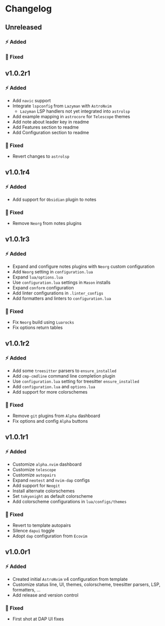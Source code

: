# Changelog

## Unreleased

### ⚡️ Added

### 🐞 Fixed

## v1.0.2r1

### ⚡️ Added

- Add `navic` support
- Integrate `lspconfig` from `Lazyman` with `AstroNvim`
  - `Lazyman` LSP handlers not yet integrated into `astrolsp`
- Add example mapping in `astrocore` for `Telescope` themes
- Add note about leader key in readme
- Add Features section to readme
- Add Configuration section to readme

### 🐞 Fixed

- Revert changes to `astrolsp`

## v1.0.1r4

### ⚡️ Added

- Add support for `Obsidian` plugin to notes

### 🐞 Fixed

- Remove `Neorg` from notes plugins

## v1.0.1r3

### ⚡️ Added

- Expand and configure notes plugins with `Neorg` custom configuration
- Add `Neorg` setting in `configuration.lua`
- Expand `lua/options.lua`
- Use `configuration.lua` settings in `Mason` installs
- Expand `conform` configuration
- Add linter configurations in `.linter_configs`
- Add formatters and linters to `configuration.lua`

### 🐞 Fixed

- Fix `Neorg` build using `Luarocks`
- Fix options return tables

## v1.0.1r2

### ⚡️ Added

- Add some `treesitter` parsers to `ensure_installed`
- Add `cmp-cmdline` command line completion plugin
- Use `configuration.lua` setting for treesitter `ensure_installed`
- Add `configuration.lua` and `options.lua`
- Add support for more colorschemes

### 🐞 Fixed

- Remove `git` plugins from `Alpha` dashboard
- Fix options and config `Alpha` buttons

## v1.0.1r1

### ⚡️ Added

- Customize `alpha.nvim` dashboard
- Customize `telescope`
- Customize `autopairs`
- Expand `neotest` and `nvim-dap` configs
- Add support for `Neogit`
- Install alternate colorschemes
- Set `tokyonight` as default colorscheme
- Add colorscheme configurations in `lua/configs/themes`

### 🐞 Fixed

- Revert to template autopairs
- Silence `dapui` toggle
- Adopt `dap` configuration from `Ecovim`

## v1.0.0r1

### ⚡️ Added

- Created initial `AstroNvim` v4 configuration from template
- Customize status line, UI, themes, colorscheme, treesitter parsers, LSP, formatters, ...
- Add release and version control

### 🐞 Fixed

- First shot at DAP UI fixes
